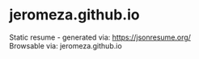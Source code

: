 # jeromeza.github.io
Static resume - generated via: https://jsonresume.org/  
Browsable via: jeromeza.github.io  

